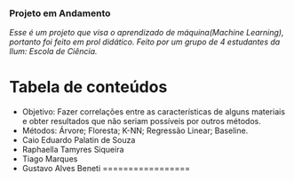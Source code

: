 ### Projeto em Andamento
*Esse é um projeto que visa o aprendizado de máquina(Machine Learning), portanto foi feito em prol didático. Feito por um grupo de 4 estudantes da Ilum: Escola de Ciência.*

Tabela de conteúdos
=================
   * Objetivo: Fazer correlações entre as características de alguns materiais e obter resultados que não seriam possíveis por outros métodos.
   * Métodos: Árvore; Floresta; K-NN; Regressão Linear; Baseline.
   * Caio Eduardo Palatin de Souza
   * Raphaella Tamyres Siqueira
   * Tiago Marques
   * Gustavo Alves Beneti
=================
